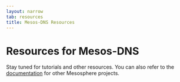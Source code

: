 ```yaml
---
layout: narrow
tab: resources
title: Mesos-DNS Resources
---
```


# Resources for Mesos-DNS

Stay tuned for tutorials and other resources. 
You can also refer to the [documentation](http://mesosphere.com/docs/)  for other Mesosphere projects.




